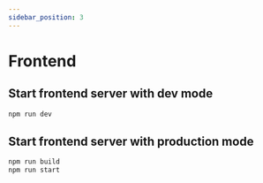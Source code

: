 ```yaml
---
sidebar_position: 3
---
```


# Frontend

## Start frontend server with dev mode

```bash
npm run dev
```

## Start frontend server with production mode

```bash
npm run build
npm run start
```
